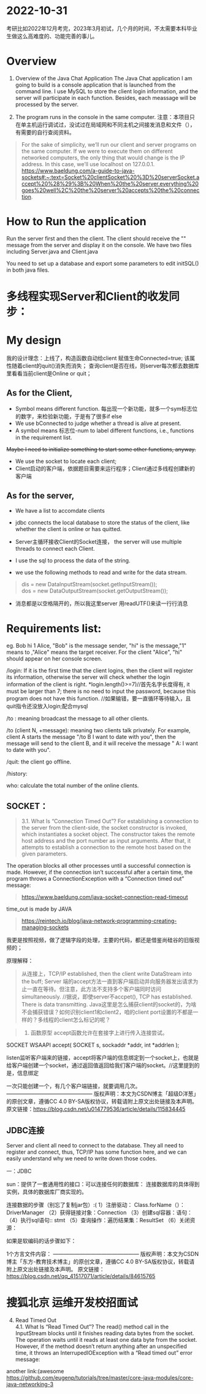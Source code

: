 # 2022-10-31
考研比如2022年12月考完，2023年3月初试，几个月的时间，不太需要本科毕业生做这么高难度的、功能完善的事儿。

# Overview

1. Overview of the Java Chat Application
The Java Chat application I am going to build is a console application that is launched from the command line. I use MySQL to store the client login information, and the server will participate in each function. Besides, each meassage will be processed by the server. 

2. The program runs in the console in the same computer.
注意：本项目只在单主机运行调试过，没试过在局域网和不同主机之间接发消息和文件（），有需要的自行查阅资料。

> For the sake of simplicity, we’ll run our client and server programs on the same computer. If we were to execute them on different networked computers, the only thing that would change is the IP address. In this case, we’ll use localhost on 127.0.0.1.
https://www.baeldung.com/a-guide-to-java-sockets#:~:text=Socket%20clientSocket%20%3D%20serverSocket.accept%20%28%29%3B%20When%20the%20server,everything%20goes%20well%2C%20the%20server%20accepts%20the%20connection.

# How to Run the application

Run the server first and then the client. The client should receive the "" message from the server and display it on the console.
We have two files including Server.java and Client.java

You need to set up a database and export some parameters to edit initSQL() in both java files.

# 多线程实现Server和Client的收发同步：
# My design

我的设计理念：上线了，构造函数自动给client 赋值生命Connected=true;
该属性随着client的quit()消失而消失；
查询client是否在线，则server每次都去数据库里看看当前client是Online or quit；

## As for the Client,
* Symbol means different function. 每出现一个新功能，就多一个sym标志位的数字，来检验新功能，于是有了很多if else
* We use bConnected to judge whether a thread is alive at present.
* A symbol means 标志位-num to label different functions, i.e., functions in the requirement list.




~~Maybe I need to initialize something to start some other functions, anyway.~~  <br>

*  We use the socket to locate each client;
*  Client启动的客户端，依据题目需要来运行程序；Client通过多线程创建新的客户端


## As for the server,      
* We have a list to accomdate clients 
* jdbc connects the local database to store the status of the client, like whether the client is online or has quitted.
* Server主循环接收Client的Socket连接， the server will use multiple threads to connect each Client.
* I use the sql to process the data of the string.

* we use the following methods to read and write for the data stream.
> dis = new DataInputStream(socket.getInputStream());            
dos = new DataOutputStream(socket.getOutputStream());
* 消息都是以空格隔开的，所以我这里server 用readUTF()来读一行行消息





# Requirements list: 

eg. Bob hi 1 Alice,
"Bob" is the message sender, "hi" is the message,"1" means to ,"Alice" means the target receiver.
For the client "Alice", "hi" should appear on her console screen.

/login: If it is the first time that the client logins, then the client will register its information, otherwise the server will check whether the login information of the client is right.
*login.length()>=7)//首先名字长度得有, it must be larger than 7; there is no need to input the password, because this program does not have this function. 
//如果输错，要一直循环等待输入，且quit指令还没放入login;配合mysql




/to : meaning broadcast the message to all other clients.

/to (client N, +message): meaning two clients talk privately. For example, client A starts the message "/to B I want to date with you", then the message will send to the client B, and it will receive the message " A: I want to date with you".

/quit: the client go offline.

/history:

who: calculate the total number of the online clients.



## SOCKET：
>3.1. What Is “Connection Timed Out”?
For establishing a connection to the server from the client-side, the socket constructor is invoked, which instantiates a socket object. The constructor takes the remote host address and the port number as input arguments. After that, it attempts to establish a connection to the remote host based on the given parameters.

The operation blocks all other processes until a successful connection is made. However, if the connection isn’t successful after a certain time, the program throws a ConnectionException with a “Connection timed out” message:

> https://www.baeldung.com/java-socket-connection-read-timeout


time_out is made by JAVA

> https://reintech.io/blog/java-network-programming-creating-managing-sockets

我更是按照视频，做了逻辑字段的处理，主要的代码，都还是借鉴尚硅谷的旧版视频的；

原理解释：
>从连接上，TCP/IP established, then the client write DataStream into the buff; Server 端的accept方法一直到客户端启动并向服务器发出请求为止一直在等待。但注意，此方法不支持多个客户端同时访问 simultaneously. //据说，即使server不accpet(), TCP has established. There is data transmitting.
Java这里是怎么捕获client的socket的，为啥不会捕获错误？如何识别client1和client2，咱的client port设置的不都是一样的？多线程的client怎么标记的呢？

> 1. 函数原型
accept函数允许在套接字上进行传入连接尝试。

SOCKET WSAAPI accept(
  SOCKET   s,
  sockaddr *addr,
  int      *addrlen
);

listen监听客户端来的链接，accept将客户端的信息绑定到一个socket上，也就是给客户端创建一个socket，通过返回值返回给我们客户端的socket。//这里提到的是，信息绑定

一次只能创建一个，有几个客户端链接，就要调用几次。
————————————————
版权声明：本文为CSDN博主「超级D洋葱」的原创文章，遵循CC 4.0 BY-SA版权协议，转载请附上原文出处链接及本声明。
原文链接：https://blog.csdn.net/u014779536/article/details/115834445




## JDBC连接
Server and client all need to connect to the database. They all need to register and connect, thus, TCP/IP has some function here, and we can easily understand why we need to write down those codes.  <br>

一：JDBC

 sun：提供了一套通用性的接口：可以连接任何的数据库： 
 连接数据库的具体得到实例，具体的数据库厂商实现的。 
 
 连接数据的步骤（别忘了复制jar包）:( 
 1）注册驱动： Class.forName（）：DriverManager 
 （2）获得链接对象：Connection 
 （3）创建sql容器：语句： 
 （4）执行sql语句:: stmt
 （5）查询操作：遍历结果集：ResultSet 
 （6）关闭资源： 


 如果是软编码的话步骤如下：

1个方言文件内容：
————————————————
版权声明：本文为CSDN博主「东方-教育技术博主」的原创文章，遵循CC 4.0 BY-SA版权协议，转载请附上原文出处链接及本声明。
原文链接：https://blog.csdn.net/qq_41517071/article/details/84615765
# 搜狐北京 运维开发校招面试
4. Read Timed Out  <br>
4.1. What Is “Read Timed Out”?
The read() method call in the InputStream blocks until it finishes reading data bytes from the socket. The operation waits until it reads at least one data byte from the socket. However, if the method doesn’t return anything after an unspecified time, it throws an InterrupedIOException with a “Read timed out” error message:<br>

another link:(awesome
https://github.com/eugenp/tutorials/tree/master/core-java-modules/core-java-networking-3












